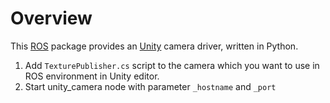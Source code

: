 Overview
============

This [ROS](http://ros.org) package provides an [Unity](https://unity3d.com/) camera driver, written in Python.

1. Add `TexturePublisher.cs` script to the camera which you want to use in ROS environment in Unity editor.
2. Start unity_camera node with parameter `_hostname` and `_port`

